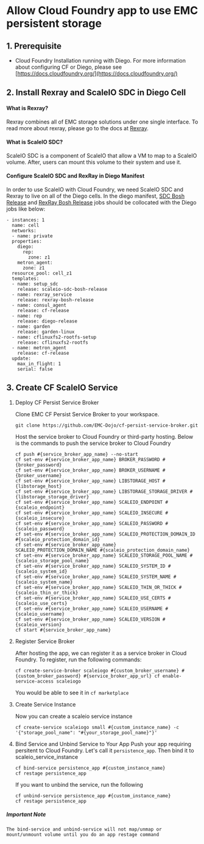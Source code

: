 # Allow Cloud Foundry app to use EMC persistent storage


## 1. Prerequisite
- Cloud Foundry Installation running with Diego. For more information about configuring CF or Diego, please see [https://docs.cloudfoundry.org/](https://docs.cloudfoundry.org/)


## 2. Install Rexray and ScaleIO SDC in Diego Cell
#### What is Rexray?

Rexray combines all of EMC storage solutions under one single interface. To read more about rexray, please go to the docs at [Rexray](http://rexray.readthedocs.io/en/v0.4.0-docs/).

 
#### What is ScaleIO SDC?

ScaleIO SDC is a component of ScaleIO that allow a VM to map to a ScaleIO volume. After, users can mount this volume to their system and use it.


#### Configure ScaleIO SDC and RexRay in Diego Manifest

In order to use ScaleIO with Cloud Foundry, we need ScaleIO SDC and Rexray to live on all of the Diego cells. In the diego manifest, [SDC Bosh Release](https://github.com/EMC-Dojo/ScaleIO-SDC-Bosh-Release) and [RexRay Bosh Release](https://github.com/EMC-Dojo/rexray-boshrelease) jobs should be collocated with the Diego jobs like below:


```
- instances: 1
  name: cell
  networks:
  - name: private
  properties:
    diego:
      rep:
        zone: z1
    metron_agent:
      zone: z1
  resource_pool: cell_z1
  templates:
  - name: setup_sdc
    release: scaleio-sdc-bosh-release
  - name: rexray_service
    release: rexray-bosh-release
  - name: consul_agent
    release: cf-release
  - name: rep
    release: diego-release
  - name: garden
    release: garden-linux
  - name: cflinuxfs2-rootfs-setup
    release: cflinuxfs2-rootfs
  - name: metron_agent
    release: cf-release
  update:
    max_in_flight: 1
    serial: false
```

## 3. Create CF ScaleIO Service
1. Deploy CF Persist Service Broker

   Clone EMC CF Persist Service Broker to your workspace.
   
   ```
   git clone https://github.com/EMC-Dojo/cf-persist-service-broker.git
   ```
   
   Host the service broker to Cloud Foundry or third-party hosting. Below is the commands to push the service broker to Cloud Foundry

   ```
   cf push #{service_broker_app_name} --no-start
   cf set-env #{service_broker_app_name} BROKER_PASSWORD #{broker_password}
   cf set-env #{service_broker_app_name} BROKER_USERNAME #{broker_username}
   cf set-env #{service_broker_app_name} LIBSTORAGE_HOST #{libstorage_host}
   cf set-env #{service_broker_app_name} LIBSTORAGE_STORAGE_DRIVER #{libstorage_storage_driver}
   cf set-env #{service_broker_app_name} SCALEIO_ENDPOINT #{scaleio_endpoint}
   cf set-env #{service_broker_app_name} SCALEIO_INSECURE #{scaleio_insecure}
   cf set-env #{service_broker_app_name} SCALEIO_PASSWORD #{scaleio_password}
   cf set-env #{service_broker_app_name} SCALEIO_PROTECTION_DOMAIN_ID #{scaleio_protection_domain_id}
   cf set-env #{service_broker_app_name} SCALEIO_PROTECTION_DOMAIN_NAME #{scaleio_protection_domain_name}
   cf set-env #{service_broker_app_name} SCALEIO_STORAGE_POOL_NAME #{scaleio_storage_pool_name}
   cf set-env #{service_broker_app_name} SCALEIO_SYSTEM_ID #{scaleio_system_id}
   cf set-env #{service_broker_app_name} SCALEIO_SYSTEM_NAME #{scaleio_system_name}
   cf set-env #{service_broker_app_name} SCALEIO_THIN_OR_THICK #{scaleio_thin_or_thick}
   cf set-env #{service_broker_app_name} SCALEIO_USE_CERTS #{scaleio_use_certs}
   cf set-env #{service_broker_app_name} SCALEIO_USERNAME #{scaleio_username}
   cf set-env #{service_broker_app_name} SCALEIO_VERSION #{scaleio_version}
   cf start #{service_broker_app_name}
   ```

2. Register Service Broker

   After hosting the app, we can register it as a service broker in Cloud Foundry. To register, run the following commands:
	
   ```
   cf create-service-broker scaleiogo #{custom_broker_username} #{custom_broker_password} #{service_broker_app_url} cf enable-service-access scaleiogo
   ```
	
   You would be able to see it in `cf marketplace`

3. Create Service Instance
	
   Now you can create a scaleio service instance
	
   ```
   cf create-service scaleiogo small #{custom_instance_name} -c '{"storage_pool_name": "#{your_storage_pool_name}"}'
   ```
	
4. Bind Service and Unbind Service to Your App
   Push your app requiring persitent to Cloud Foundry. Let's call it `persistence_app`. Then bind it to scaleio_service_instance

   ```
   cf bind-service persistence_app #{custom_instance_name}
   cf restage persistence_app
   ```

   If you want to unbind the service, run the following
	
   ```
   cf unbind-service persistence_app #{custom_instance_name}
   cf restage persistence_app
   ```

##### Important Note

```
The bind-service and unbind-service will not map/unmap or mount/unmount volume until you do an app restage command
```
	
	
		

	
